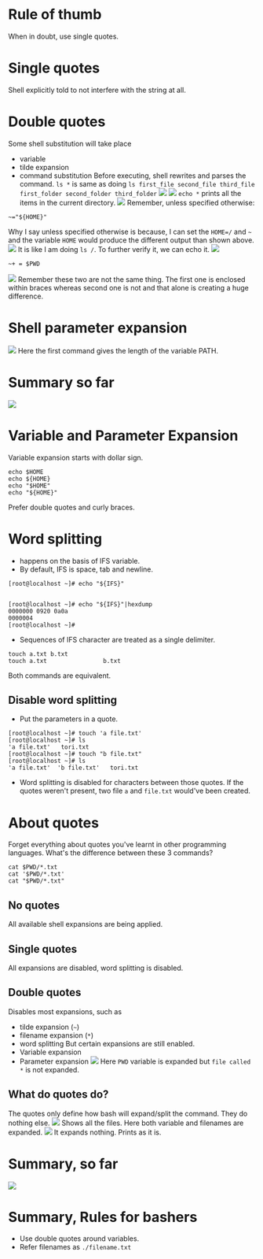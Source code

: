 # Rule of thumb
When in doubt, use single quotes.
# Single quotes
Shell explicitly told to not interfere with the string at all.
# Double quotes
Some shell substitution will take place
- variable
- tilde expansion
- command substitution
Before executing, shell rewrites and parses the command.
`ls *` is same as doing `ls first_file second_file third_file first_folder second_folder third_folder`
![](_resources/Pasted%20image%2020240201222657.png)
![](_resources/Pasted%20image%2020240201223037.png)
`echo *` prints all the items in the current directory.
![](_resources/Pasted%20image%2020240201223156.png)
Remember, unless specified otherwise:
```
~="${HOME}"
```
Why I say unless specified otherwise is because, I can set the `HOME=/` and `~` and the variable `HOME` would produce the different output than shown above.
![](_resources/Pasted%20image%2020240201223459.png)
It is like I am doing `ls /`. To further verify it, we can echo it.
![](_resources/Pasted%20image%2020240201223559.png)
```
~+ = $PWD
```
![](_resources/Pasted%20image%2020240201224104.png)
Remember these two are not the same thing. The first one is enclosed within braces whereas second one is not and that alone is creating a huge difference.
# Shell parameter expansion
![](_resources/Pasted%20image%2020240201224343.png)
Here the first command gives the length of the variable PATH.
# Summary so far
![](_resources/Pasted%20image%2020240316174745.png)
# Variable and Parameter Expansion
Variable expansion starts with dollar sign.
```
echo $HOME
echo ${HOME}
echo "$HOME"
echo "${HOME}"
```
Prefer double quotes and curly braces.
# Word splitting
- happens on the basis of IFS variable.
- By default, IFS is space, tab and newline.
```
[root@localhost ~]# echo "${IFS}"


[root@localhost ~]# echo "${IFS}"|hexdump
0000000 0920 0a0a
0000004
[root@localhost ~]#
```
- Sequences of IFS character are treated as a single delimiter.
```
touch a.txt b.txt 
touch a.txt                b.txt
```
Both commands are equivalent.
## Disable word splitting
- Put the parameters in a quote.
```
[root@localhost ~]# touch 'a file.txt'
[root@localhost ~]# ls
'a file.txt'   tori.txt
[root@localhost ~]# touch "b file.txt"
[root@localhost ~]# ls
'a file.txt'  'b file.txt'   tori.txt
```
- Word splitting is disabled for characters between those quotes. If the quotes weren't present, two file `a` and `file.txt` would've been created.
# About quotes
Forget everything about quotes you've learnt in other programming languages.
What's the difference between these 3 commands?
```
cat $PWD/*.txt
cat '$PWD/*.txt'
cat "$PWD/*.txt"
```
## No quotes
All available shell expansions are being applied.
## Single quotes
All expansions are disabled, word splitting is disabled.
## Double quotes
Disables most expansions, such as
- tilde expansion (`~`)
- filename expansion (`*`)
- word splitting
But certain expansions are still enabled.
- Variable expansion
- Parameter expansion
![](_resources/Pasted%20image%2020240201120958.png)
Here `PWD` variable is expanded but `file called *` is not expanded.
## What do quotes do?
The quotes only define how bash will expand/split the command. They do nothing else.
![](_resources/Pasted%20image%2020240201121144.png)
Shows all the files. Here both variable and filenames are expanded.
![](_resources/Pasted%20image%2020240201121243.png)
It expands nothing. Prints as it is.
# Summary, so far
![](_resources/Pasted%20image%2020240316181536.png)
# Summary, Rules for bashers
- Use double quotes around variables.
- Refer filenames as `./filename.txt`
